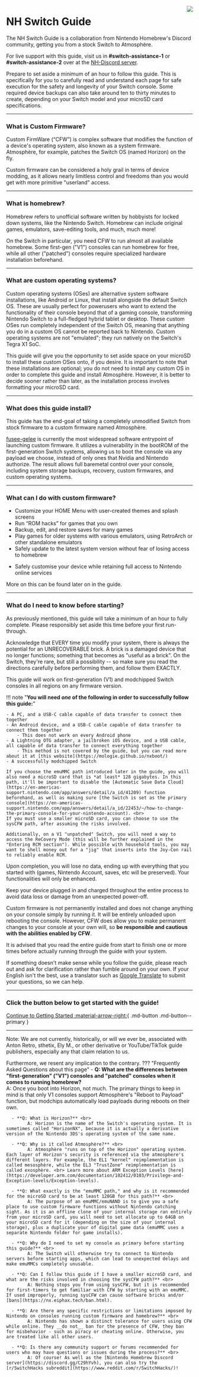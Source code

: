 <a href="https://discord.gg/C29hYvh" target="_blank"><img style="float: right;" src="img/discord.png"></a>

# **NH Switch Guide**

The NH Switch Guide is a collaboration from Nintendo Homebrew's Discord community, getting you from a stock Switch to Atmosphère.

For live support with this guide, visit us in **#switch-assistance-1** or **#switch-assistance-2** over at the [NH-Discord server](https://discord.gg/C29hYvh).

Prepare to set aside a minimum of an hour to follow this guide. This is specifically for you to carefully read and understand each page for safe execution for the safety and longevity of your Switch console. Some required device backups can also take around ten to thirty minutes to create, depending on your Switch model and your microSD card specifications.

-----

### **What is Custom Firmware?**

Custom FirmWare (“CFW”) is complex software that modifies the function of a device's operating system, also known as a system firmware.
Atmosphère, for example, patches the Switch OS (named Horizon) on the fly.

Custom firmware can be considered a holy grail in terms of device modding, as it allows nearly limitless control and freedoms than you would get with more primitive "userland" access.
&nbsp;

-----

### **What is homebrew?**

Homebrew refers to unofficial software written by hobbyists for locked down systems, like the Nintendo Switch. Homebrew can include original games, emulators, save-editing tools, and much, much more!

On the Switch in particular, you need CFW to run almost all available homebrew. Some first-gen ("V1") consoles can run homebrew for free, while all other ("patched") consoles require specialized hardware installation beforehand.
&nbsp;

-----

### **What are custom operating systems?**
Custom operating systems (OSes) are alternative system software installations, like Android or Linux, that install alongside the default Switch OS. These are usually perfect for powerusers who want to extend the functionality of their console beyond that of a gaming console, transforming Nintendo Switch to a full-fledged hybrid tablet or desktop. These custom OSes run completely independent of the Switch OS, meaning that anything you do in a custom OS cannot be reported back to Nintendo. Custom operating systems are not "emulated"; they run natively on the Switch's Tegra X1 SoC.

This guide will give you the opportunity to set aside space on your microSD to install these custom OSes onto, if you desire. It is important to note that these installations are optional; you do not need to install any custom OS in order to complete this guide and install Atmosphère. However, it is better to decide sooner rather than later, as the installation process involves formatting your microSD card.

-----

### **What does this guide install?**

This guide has the end-goal of taking a completely unmodified Switch from stock firmware to a custom firmware named Atmosphère.

[fusee-gelee](files/extras/fusee_gelee_nvidia.pdf) is currently the most widespread software entrypoint of launching custom firmware. It utilizes a vulnerability in the bootROM of the first-generation Switch systems, allowing us to boot the console via any payload we choose, instead of only ones that Nvidia and Nintendo authorize.  The result allows full baremetal control over your console, including system storage backups, recovery, custom firmwares, and custom operating systems.
&nbsp;

-----

### **What can I do with custom firmware?**

* Customize your HOME Menu with user-created themes and splash screens
* Run “ROM hacks” for games that you own
* Backup, edit, and restore saves for many games
* Play games for older systems with various emulators, using RetroArch or other standalone emulators
* Safely update to the latest system version without fear of losing access to homebrew
- Safely customise your device while retaining full access to Nintendo online services

More on this can be found later on in the guide.

-----

### **What do I need to know before starting?**

As previously mentioned, this guide will take a minimum of an hour to fully complete. Please responsibly set aside this time before your first run-through.

Acknowledge that EVERY time you modify your system, there is always the potential for an UNRECOVERABLE brick. A brick is a damaged device that no longer functions; something that becomes as "useful as a brick". On the Switch, they're rare, but still a possibility -- so make sure you read the directions carefully before performing them, and follow them EXACTLY.

This guide will work on first-generation (V1) and modchipped Switch consoles in all regions on any firmware version.

!!! note "**You will need *one* of the following in order to successfully follow this guide:**"

    - A PC, and a USB-C cable capable of data transfer to connect them together
    - An Android device, and a USB-C cable capable of data transfer to connect them together
        - This does not work on every Android phone
    - A Lightning OTG adapter, a jailbroken iOS device, and a USB cable, all capable of data transfer to connect everything together
        - This method is not covered by the guide, but you can read more about it at [this website](https://mologie.github.io/nxboot/)
    - A successfully modchipped Switch

    If you choose the emuMMC path introduced later in the guide, you will also need a microSD card that is *at least* 128 gigabytes. In this path, it'll be important to disable the [Automatic Save Data Cloud](https://en-americas-support.nintendo.com/app/answers/detail/a_id/41209) function beforehand, as well as making sure [the Switch is set as the primary console](https://en-americas-support.nintendo.com/app/answers/detail/a_id/22453/~/how-to-change-the-primary-console-for-your-nintendo-account). <br>
    If you must use a smaller microSD card, you can choose to use the sysCFW path, after assuming the risks involved.

    Additionally, on a V1 "unpatched" Switch, you will need a way to access the ReCovery Mode (this will be further explained in the "Entering RCM section"). While possible with household tools, you may want to shell money out for a "jig" that inserts into the Joy-Con rail to reliably enable RCM.

Upon completion, you will lose no data, ending up with everything that you started with (games, Nintendo Account, saves, etc will be preserved). Your functionalities will only be enhanced.

Keep your device plugged in and charged throughout the entire process to avoid data loss or damage from an unexpected power-off.

Custom firmware is not permanently installed and does not change anything on your console simply by running it. It will be entirely unloaded upon rebooting the console. However, CFW does allow you to make permanent changes to your console at your own will, so __be responsible and cautious with the abilities enabled by CFW__.

It is advised that you read the entire guide from start to finish one or more times before actually running through the guide with your system.

If something doesn't make sense while you follow the guide, please reach out and ask for clarification rather than fumble around on your own. If your English isn't the best, use a translator such as [Google Translate](https://translate.google.com/) to submit your questions, so we can help.

-----

### **Click the button below to get started with the guide!**
[Continue to Getting Started :material-arrow-right:](user_guide/getting_started.md){ .md-button .md-button--primary }


-----

Note: We are not currently, historically, or will we ever be, associated with Anton Retro, sthetix, Ely M., or other derivative or YouTube/TikTok guide publishers, especially any that claim relation to us.

Furthermore, we resent any implication to the contrary.
??? "Frequently Asked Questions about this page"
      - **Q: What are the differences between "first-generation" ("V1") consoles and "patched" consoles when it comes to running homebrew?** <br>
            A: Once you boot into Horizon, not much. The primary things to keep in mind is that only V1 consoles support Atmosphère's "Reboot to Payload" function, but modchips automatically load payloads during reboots on their own.

      - **Q: What is Horizon?** <br>
            A: Horizon is the name of the Switch's operating system. It is sometimes called "HorizonNX", because it is actually a derivative version of the Nintendo 3DS's operating system of the same name.

      - **Q: Why is it called Atmosphère?** <br>
            A: Atmosphère "runs on top of the Horizon" operating system. Each layer of Horizon's security is referenced via the atmosphere's different layers. For example, the EL1 "kernel" reimplementation is called mesosphère, while the EL3 "TrustZone" reimplementation is called exosphère. <br> Learn more about ARM Exception Levels [here](https://developer.arm.com/documentation/102412/0103/Privilege-and-Exception-levels/Exception-levels).

      - **Q: What exactly is the "emuMMC path," and why is it recommended for the microSD card to be at least 128GB for this path?** <br>
            A: The purpose of an emuMMC/emuNAND is to give you a safe place to use custom firmware functions without Nintendo catching sight. As it is an offline clone of your internal storage ran entirely from your microSD card, you will need to set allocate up to 64GB on your microSD card for it (depending on the size of your internal storage), plus a duplicate your of digital game data (emuMMC uses a separate Nintendo folder for game installs).

      - **Q: Why do I need to set my console as primary before starting this guide?** <br>
            A: The Switch will otherwise try to connect to Nintendo servers before starting apps, which can lead to unexpected delays and make emuMMCs completely unusable.

      - **Q: Can I follow this guide if I have a smaller microSD card, and what are the risks involved in choosing the sysCFW path?** <br>
            A: Nothing stops you from using sysCFW, but it is recommended for first-timers to get familiar with CFW by starting with an emuMMC. If used improperly, running sysCFW can cause software bricks and/or [bans](https://nx.eiphax.tech/ban.html).

      - **Q: Are there any specific restrictions or limitations imposed by Nintendo on consoles running custom firmware and homebrew?** <br>
            A: Nintendo has shown a distinct tolerance for users using CFW while online. They __do not__ ban for the presence of CFW, they ban for misbehavior - such as piracy or cheating online. Otherwise, you are treated like all other users.

      - **Q: Is there any community support or forums recommended for users who may have questions or issues during the process?** <br>
            A: Of course! As well as the [Nintendo Homebrew Discord server](https://discord.gg/C29hYvh), you can also try the [r/SwitchHacks subreddit](https://www.reddit.com/r/SwitchHacks/)!
